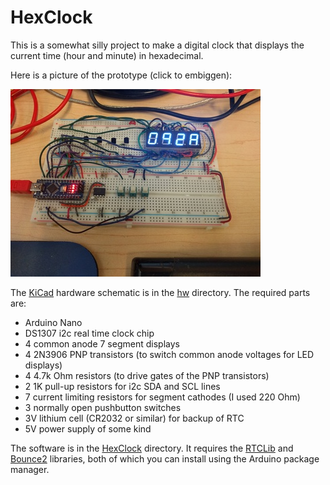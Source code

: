 # HexClock

This is a somewhat silly project to make a digital clock that displays the current time (hour and minute) in hexadecimal.

Here is a picture of the prototype (click to embiggen):

<a href="pic.jpg"><img alt="HexClock prototype" src="pic-sm.jpg"></a>

The [KiCad](http://kicad-pcb.org/) hardware schematic is in the [hw](hw) directory.  The required parts are:

* Arduino Nano
* DS1307 i2c real time clock chip
* 4 common anode 7 segment displays
* 4 2N3906 PNP transistors (to switch common anode voltages for LED displays)
* 4 4.7k Ohm resistors (to drive gates of the PNP transistors)
* 2 1K pull-up resistors for i2c SDA and SCL lines
* 7 current limiting resistors for segment cathodes (I used 220 Ohm)
* 3 normally open pushbutton switches
* 3V lithium cell (CR2032 or similar) for backup of RTC
* 5V power supply of some kind

The software is in the [HexClock](HexClock) directory.  It requires the [RTCLib](https://github.com/adafruit/RTClib) and [Bounce2](https://github.com/thomasfredericks/Bounce2) libraries, both of which you can install using the Arduino package manager.
